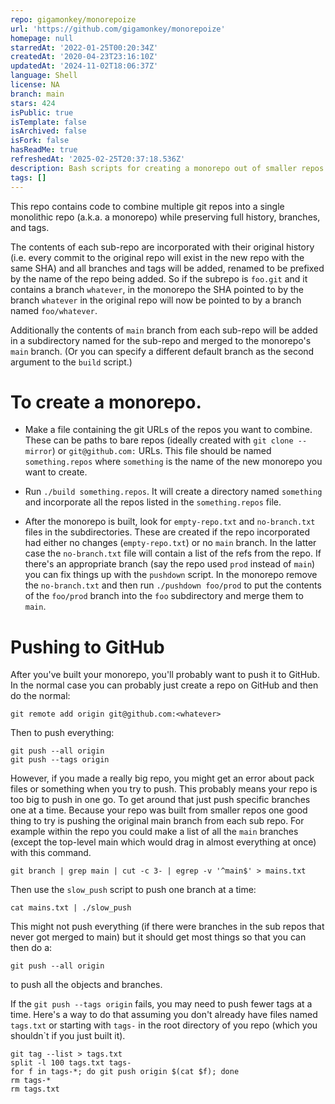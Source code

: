 ```yaml
---
repo: gigamonkey/monorepoize
url: 'https://github.com/gigamonkey/monorepoize'
homepage: null
starredAt: '2022-01-25T00:20:34Z'
createdAt: '2020-04-23T23:16:10Z'
updatedAt: '2024-11-02T18:06:37Z'
language: Shell
license: NA
branch: main
stars: 424
isPublic: true
isTemplate: false
isArchived: false
isFork: false
hasReadMe: true
refreshedAt: '2025-02-25T20:37:18.536Z'
description: Bash scripts for creating a monorepo out of smaller repos.
tags: []
---
```


This repo contains code to combine multiple git repos into a single
monolithic repo (a.k.a. a monorepo) while preserving full history,
branches, and tags.

The contents of each sub-repo are incorporated with their original
history (i.e. every commit to the original repo will exist in the new
repo with the same SHA) and all branches and tags will be added,
renamed to be prefixed by the name of the repo being added. So if the
subrepo is `foo.git` and it contains a branch `whatever`, in the
monorepo the SHA pointed to by the branch `whatever` in the original
repo will now be pointed to by a branch named `foo/whatever`.

Additionally the contents of `main` branch from each sub-repo will be
added in a subdirectory named for the sub-repo and merged to the
monorepo's `main` branch. (Or you can specify a different default
branch as the second argument to the `build` script.)

# To create a monorepo.

- Make a file containing the git URLs of the repos you want to
  combine. These can be paths to bare repos (ideally created with `git
  clone --mirror`) or `git@github.com:` URLs. This file should be
  named `something.repos` where `something` is the name of the new
  monorepo you want to create.

- Run `./build something.repos`. It will create a directory named
  `something` and incorporate all the repos listed in the
  `something.repos` file.

- After the monorepo is built, look for `empty-repo.txt` and
  `no-branch.txt` files in the subdirectories. These are created if
  the repo incorporated had either no changes (`empty-repo.txt`) or no
  `main` branch. In the latter case the `no-branch.txt` file will
  contain a list of the refs from the repo. If there's an appropriate
  branch (say the repo used `prod` instead of `main`) you can fix
  things up with the `pushdown` script. In the monorepo remove the
  `no-branch.txt` and then run `./pushdown foo/prod` to put the
  contents of the `foo/prod` branch into the `foo` subdirectory and
  merge them to `main`.


# Pushing to GitHub

After you've built your monorepo, you'll probably want to push it to
GitHub. In the normal case you can probably just create a repo on
GitHub and then do the normal:

```
git remote add origin git@github.com:<whatever>
```

Then to push everything:

```
git push --all origin
git push --tags origin
```

However, if you made a really big repo, you might get an error about
pack files or something when you try to push. This probably means your
repo is too big to push in one go. To get around that just push
specific branches one at a time. Because your repo was built from
smaller repos one good thing to try is pushing the original main
branch from each sub repo. For example within the repo you could make
a list of all the `main` branches (except the top-level main which
would drag in almost everything at once) with this command.

```
git branch | grep main | cut -c 3- | egrep -v '^main$' > mains.txt
```


Then use the `slow_push` script to push one branch at a time:

```
cat mains.txt | ./slow_push
```

This might not push everything (if there were branches in the sub
repos that never got merged to main) but it should get most things so
that you can then do a:

```
git push --all origin
```

to push all the objects and branches.

If the `git push --tags origin` fails, you may need to push fewer tags
at a time. Here's a way to do that assuming you don't already have
files named `tags.txt` or starting with `tags-` in the root directory
of you repo (which you shouldn`t if you just built it).

```
git tag --list > tags.txt
split -l 100 tags.txt tags-
for f in tags-*; do git push origin $(cat $f); done
rm tags-*
rm tags.txt
```
